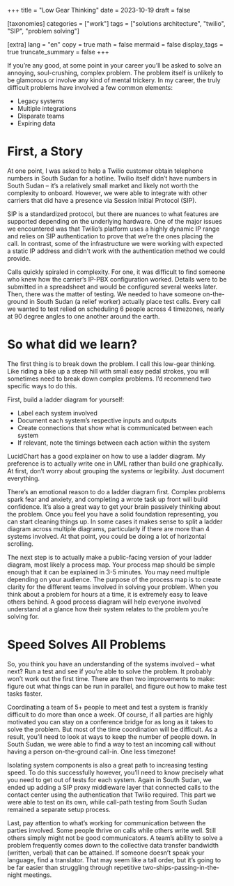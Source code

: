 +++
title = "Low Gear Thinking"
date = 2023-10-19
draft = false

[taxonomies]
categories = ["work"]
tags = ["solutions architecture", "twilio", "SIP", "problem solving"]

[extra]
lang = "en"
copy = true
math = false
mermaid = false
display_tags = true
truncate_summary = false
+++

If you’re any good, at some point in your career you’ll be asked to solve an annoying, soul-crushing, complex problem. The problem itself is unlikely to be glamorous or involve any kind of mental trickery. In my career, the truly difficult problems have involved a few common elements:

- Legacy systems
- Multiple integrations
- Disparate teams
- Expiring data

# First, a Story
At one point, I was asked to help a Twilio customer obtain telephone numbers in South Sudan for a hotline. Twilio itself didn’t have numbers in South Sudan – it’s a relatively small market and likely not worth the complexity to onboard. However, we were able to integrate with other carriers that did have a presence via Session Initial Protocol (SIP).

SIP is a standardized protocol, but there are nuances to what features are supported depending on the underlying hardware. One of the major issues we encountered was that Twilio’s platform uses a highly dynamic IP range and relies on SIP authentication to prove that we’re the ones placing the call. In contrast, some of the infrastructure we were working with expected a static IP address and didn’t work with the authentication method we could provide.

Calls quickly spiraled in complexity. For one, it was difficult to find someone who knew how the carrier’s IP-PBX configuration worked. Details were to be submitted in a spreadsheet and would be configured several weeks later. Then, there was the matter of testing. We needed to have someone on-the-ground in South Sudan (a relief worker) actually place test calls. Every call we wanted to test relied on scheduling 6 people across 4 timezones, nearly at 90 degree angles to one another around the earth.

# So what did we learn?
The first thing is to break down the problem. I call this low-gear thinking. Like riding a bike up a steep hill with small easy pedal strokes, you will sometimes need to break down complex problems. I’d recommend two specific ways to do this.

First, build a ladder diagram for yourself:
* Label each system involved
* Document each system’s respective inputs and outputs
* Create connections that show what is communicated between each system
* If relevant, note the timings between each action within the system

LucidChart has a good explainer on how to use a ladder diagram. My preference is to actually write one in UML rather than build one graphically. At first, don’t worry about grouping the systems or legibility. Just document everything.

There’s an emotional reason to do a ladder diagram first. Complex problems spark fear and anxiety, and completing a wrote task up front will build confidence. It’s also a great way to get your brain passively thinking about the problem. Once you feel you have a solid foundation representing, you can start cleaning things up. In some cases it makes sense to split a ladder diagram across multiple diagrams, particularly if there are more than 4 systems involved. At that point, you could be doing a lot of horizontal scrolling.

The next step is to actually make a public-facing version of your ladder diagram, most likely a process map. Your process map should be simple enough that it can be explained in 3-5 minutes. You may need multiple depending on your audience. The purpose of the process map is to create clarity for the different teams involved in solving your problem. When you think about a problem for hours at a time, it is extremely easy to leave others behind. A good process diagram will help everyone involved understand at a glance how their system relates to the problem you’re solving for.

# Speed Solves All Problems
So, you think you have an understanding of the systems involved – what next? Run a test and see if you’re able to solve the problem. It probably won’t work out the first time. There are then two improvements to make: figure out what things can be run in parallel, and figure out how to make test tasks faster.

Coordinating a team of 5+ people to meet and test a system is frankly difficult to do more than once a week. Of course, if all parties are highly motivated you can stay on a conference bridge for as long as it takes to solve the problem. But most of the time coordination will be difficult. As a result, you’ll need to look at ways to keep the number of people down. In South Sudan, we were able to find a way to test an incoming call without having a person on-the-ground call-in. One less timezone!

Isolating system components is also a great path to increasing testing speed. To do this successfully however, you’ll need to know precisely what you need to get out of tests for each system. Again in South Sudan, we ended up adding a SIP proxy middleware layer that connected calls to the contact center using the authentication that Twilio required. This part we were able to test on its own, while call-path testing from South Sudan remained a separate setup process.

Last, pay attention to what’s working for communication between the parties involved. Some people thrive on calls while others write well. Still others simply might not be good communicators. A team’s ability to solve a problem frequently comes down to the collective data transfer bandwidth (written, verbal) that can be attained. If someone doesn’t speak your language, find a translator. That may seem like a tall order, but it’s going to be far easier than struggling through repetitive two-ships-passing-in-the-night meetings.

